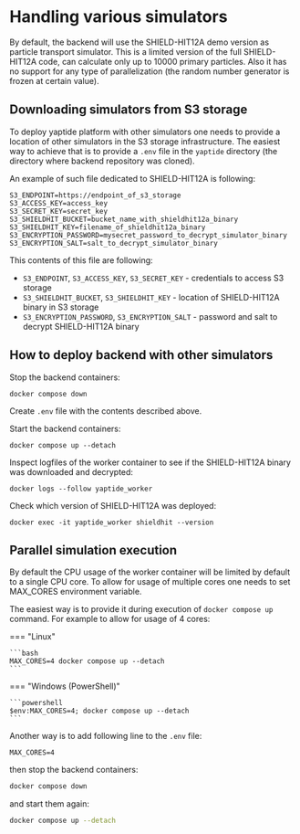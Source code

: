# Handling various simulators

By default, the backend will use the SHIELD-HIT12A demo version as particle transport simulator.
This is a limited version of the full SHIELD-HIT12A code, can calculate only up to 10000 primary particles.
Also it has no support for any type of parallelization (the random number generator is frozen at certain value).

## Downloading simulators from S3 storage

To deploy yaptide platform with other simulators one needs to provide a location of other simulators in the S3 storage infrastructure.
The easiest way to achieve that is to provide a `.env` file in the `yaptide` directory (the directory where backend repository was cloned).

An example of such file dedicated to SHIELD-HIT12A is following:

```
S3_ENDPOINT=https://endpoint_of_s3_storage
S3_ACCESS_KEY=access_key
S3_SECRET_KEY=secret_key
S3_SHIELDHIT_BUCKET=bucket_name_with_shieldhit12a_binary
S3_SHIELDHIT_KEY=filename_of_shieldhit12a_binary
S3_ENCRYPTION_PASSWORD=mysecret_password_to_decrypt_simulator_binary
S3_ENCRYPTION_SALT=salt_to_decrypt_simulator_binary
```

This contents of this file are following:

* `S3_ENDPOINT`, `S3_ACCESS_KEY`, `S3_SECRET_KEY` - credentials to access S3 storage
* `S3_SHIELDHIT_BUCKET`, `S3_SHIELDHIT_KEY` - location of SHIELD-HIT12A binary in S3 storage
* `S3_ENCRYPTION_PASSWORD`, `S3_ENCRYPTION_SALT` - password and salt to decrypt SHIELD-HIT12A binary


## How to deploy backend with other simulators

Stop the backend containers:

```
docker compose down
```

Create `.env` file with the contents described above.

Start the backend containers:

```
docker compose up --detach
```

Inspect logfiles of the worker container to see if the SHIELD-HIT12A binary was downloaded and decrypted:

```
docker logs --follow yaptide_worker
```

Check which version of SHIELD-HIT12A was deployed:

```
docker exec -it yaptide_worker shieldhit --version
```

## Parallel simulation execution

By default the CPU usage of the worker container will be limited by default to a single CPU core.
To allow for usage of multiple cores one needs to set MAX_CORES environment variable.

The easiest way is to provide it during execution of `docker compose up` command. For example to allow for usage of 4 cores:

=== "Linux"

    ```bash
    MAX_CORES=4 docker compose up --detach
    ```

=== "Windows (PowerShell)"

    ```powershell
    $env:MAX_CORES=4; docker compose up --detach
    ```

Another way is to add following line to the `.env` file:

```
MAX_CORES=4
```

then stop the backend containers:

```bash
docker compose down
```

and start them again:

```bash
docker compose up --detach
```